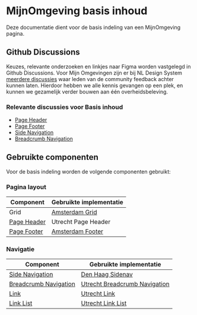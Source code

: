 # MijnOmgeving basis inhoud

Deze documentatie dient voor de basis indeling van een MijnOmgeving pagina.

## Github Discussions

Keuzes, relevante onderzoeken en linkjes naar Figma worden vastgelegd in Github Discussions.
Voor Mijn Omgevingen zijn er bij NL Design System [meerdere discussies](https://github.com/orgs/nl-design-system/discussions/categories/mijn-omgevingen) waar leden van de community feedback achter kunnen laten.
Hierdoor hebben we alle kennis gevangen op een plek, en kunnen we gezamelijk verder bouwen aan één overheidsbeleving.

### Relevante discussies voor Basis inhoud

- [Page Header](https://github.com/orgs/nl-design-system/discussions/388)
- [Page Footer](https://github.com/orgs/nl-design-system/discussions/391)
- [Side Navigation](https://github.com/orgs/nl-design-system/discussions/390)
- [Breadcrumb Navigation](https://github.com/orgs/nl-design-system/discussions/389)

## Gebruikte componenten

Voor de basis indeling worden de volgende componenten gebruikt:

### Pagina layout

| Component                                             | Gebruikte implementatie                                                                                |
| ----------------------------------------------------- | ------------------------------------------------------------------------------------------------------ |
| Grid                                                  | [Amsterdam Grid](https://designsystem.amsterdam/?path=/docs/components-layout-grid--docs)              |
| [Page Header](https://nldesignsystem.nl/page-header/) | Utrecht Page Header                                                                                    |
| [Page Footer](https://nldesignsystem.nl/page-footer/) | [Amsterdam Footer](https://designsystem.amsterdam/?path=/docs/components-containers-page-footer--docs) |

### Navigatie

| Component                                                                 | Gebruikte implementatie                                                                                                            |
| ------------------------------------------------------------------------- | ---------------------------------------------------------------------------------------------------------------------------------- |
| [Side Navigation](https://nldesignsystem.nl/side-navigation/)             | [Den Haag Sidenav](https://nl-design-system.github.io/denhaag/?path=/docs/react-sidenavigation--docs)                              |
| [Breadcrumb Navigation](https://nldesignsystem.nl/breadcrumb-navigation/) | [Utrecht Breadcrumb Navigation](https://nl-design-system.github.io/utrecht/storybook/?path=/docs/react_react-breadcrumb-nav--docs) |
| [Link](https://nldesignsystem.nl/link/)                                   | [Utrecht Link](https://nl-design-system.github.io/utrecht/storybook/?path=/docs/react_react-link--docs)                            |
| [Link List](https://nldesignsystem.nl/link-list/)                         | [Utrecht Link List](https://nl-design-system.github.io/utrecht/storybook/?path=/docs/react_react-link-list--docs)                  |
